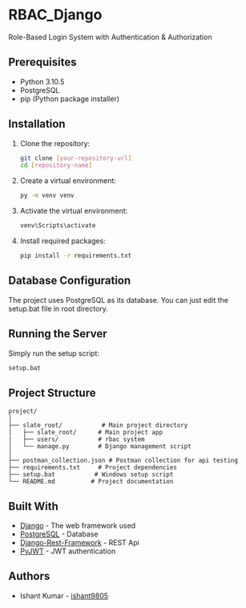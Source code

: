 # RBAC_Django

Role-Based Login System with Authentication & Authorization


## Prerequisites

- Python 3.10.5
- PostgreSQL
- pip (Python package installer)

## Installation

1. Clone the repository:
   ```bash
   git clone [your-repository-url]
   cd [repository-name]
   ```

2. Create a virtual environment:
   ```bash
   py -m venv venv
   ```

3. Activate the virtual environment:
     ```bat
     venv\Scripts\activate
     ```


4. Install required packages:
   ```bash
   pip install -r requirements.txt
   ```

## Database Configuration

The project uses PostgreSQL as its database. You can just edit the setup.bat file in root directory.

## Running the Server

Simply run the setup script:
```bash
setup.bat
```

## Project Structure
```
project/
│
├── slate_root/           # Main project directory
│   ├── slate_root/      # Main project app
|   ├── users/           # rbac system
│   └── manage.py        # Django management script
│
├── postman_collection.json # Postman collection for api testing
├── requirements.txt     # Project dependencies
├── setup.bat           # Windows setup script
└── README.md          # Project documentation
```

## Built With

- [Django](https://www.djangoproject.com/) - The web framework used
- [PostgreSQL](https://www.postgresql.org/) - Database
- [Django-Rest-Framework](https://www.django-rest-framework.org/) - REST Api
- [PyJWT](https://www.django-rest-framework.org/) - JWT authentication

## Authors

- Ishant Kumar - [ishant9805](https://github.com/ishant9805)

